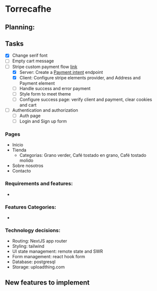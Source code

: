 # Torrecafhe

## Planning:

## Tasks

- [x] Change serif font
- [ ] Empty cart message
- [ ] Stripe custom payment flow [link](https://docs.stripe.com/payments/quickstart?client=react)
  - [x] Server: Create a [Payment intent](https://docs.stripe.com/api/payment_intents) endpoint
  - [x] Client: Configure stripe elements provider, and Address and Payment element
  - [ ] Handle success and error payment
  - [ ] Style form to meet theme
  - [ ] Configure success page: verify client and payment, clear cookies and cart
- [ ] Authentication and authorization
  - [ ] Auth page
  - [ ] Login and Sign up form

### Pages

- Inicio
- Tienda
  - Categorias: Grano verder, Café tostado en grano, Café tostado molido
- Sobre nosotros
- Contacto

### Requirements and features:

-

### Features Categories:

-

### Technology decisions:

- Routing: NextJS app router
- Styling: tailwind
- UI state management: remote state and SWR
- Form management: react hook form
- Database: postgresql
- Storage: uploadthing.com

## New features to implement
